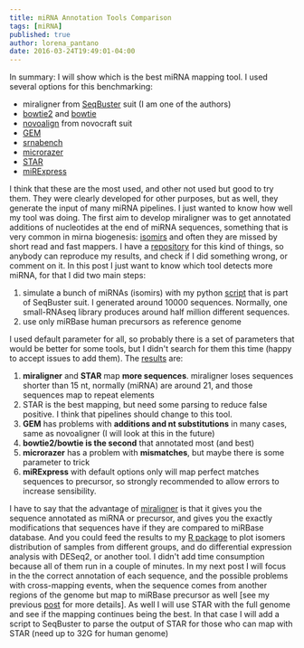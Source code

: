 ```yaml
---
title: miRNA Annotation Tools Comparison
tags: [miRNA]
published: true
author: lorena_pantano
date: 2016-03-24T19:49:01-04:00
---
```


In summary: I will show which is the best miRNA mapping tool. I used several options for this benchmarking:

*   miraligner from [SeqBuster](http://github.com/lpantano/seqbuster) suit (I am one of the authors)
*   [bowtie2](http://bowtie-bio.sourceforge.net/bowtie2/index.shtml) and [bowtie](http://bowtie-bio.sourceforge.net/index.shtml)
*   [novoalign](http://www.novocraft.com/main/index.php) from novocraft suit
*   [GEM](http://algorithms.cnag.cat/wiki/The_GEM_library)
*   [srnabench](http://arn.ugr.es/srnabench/)
*   [microrazer](http://www.seqan.de/projects/MicroRazerS.html.)
*   [STAR](https://github.com/alexdobin/STAR)
*   [miRExpress](http://mirexpress.mbc.nctu.edu.tw/)

I think that these are the most used, and other not used but good to try them. They were clearly developed for other purposes, but as well, they generate the input of many miRNA pipelines. I just wanted to know how well my tool was doing. The first aim to develop miraligner was to get annotated additions of nucleotides at the end of miRNA sequences, something that is very common in mirna biogenesis: [isomirs](http://en.wikipedia.org/wiki/IsomiR) and often they are missed by short read and fast mappers. I have a [repository](https://github.com/lpantano/mypubs/tree/master/mirna/mirannotation) for this kind of things, so anybody can reproduce my results, and check if I did something wrong, or comment on it. In this post I just want to know which tool detects more miRNA, for that I did two main steps:

1.  simulate a bunch of miRNAs (isomirs) with my python [script](https://github.com/lpantano/seqbuster/blob/master/misc/miRNA.simulator.py) that is part of SeqBuster suit. I generated around 10000 sequences. Normally, one small-RNAseq library produces around half million different sequences.
2.  use only miRBase human precursors as reference genome

I used default parameter for all, so probably there is a set of parameters that would be better for some tools, but I didn't search for them this time (happy to accept issues to add them). The [results](http://rawgit.com/lpantano/mypubs/master/mirna/mirannotation/stats.html) are:

1.  **miraligner** and **STAR** map **more sequences**. miraligner loses sequences shorter than 15 nt, normally (miRNA) are around 21, and those sequences map to repeat elements
2.  STAR is the best mapping, but need some parsing to reduce false positive. I think that pipelines should change to this tool.
3.  **GEM** has problems with **additions and nt substitutions** in many cases, same as novoaligner (I will look at this in the future)
4.  **bowtie2/bowtie is the second** that annotated most (and best)
5.  **microrazer** has a problem with **mismatches**, but maybe there is some parameter to trick
6.  **miRExpress** with default options only will map perfect matches sequences to precursor, so strongly recommended to allow errors to increase sensibility.

I have to say that the advantage of [miraligner](https://github.com/lpantano/seqbuster/wiki/miraligner) is that it gives you the sequence annotated as miRNA or precursor, and gives you the exactly modifications that sequences have if they are compared to miRBase database. And you could feed the results to my [R package](https://github.com/lpantano/seqbuster/wiki/isomiRs) to plot isomers distribution of samples from different groups, and do differential expression analysis with DESeq2, or another tool. I didn't add time consumption because all of them run in a couple of minutes. In my next post I will focus in the the correct annotation of each sequence, and the possible problems with cross-mapping events, when the sequence comes from another regions of the genome but map to miRBase precursor as well [see my previous [post](http://lorenapantano.wordpress.com/2013/05/27/mirna-annotation-complex-scenarios/) for more details]. As well I will use STAR with the full genome and see if the mapping continues being the best. In that case I will add a script to SeqBuster to parse the output of STAR for those who can map with STAR (need up to 32G for human genome)
